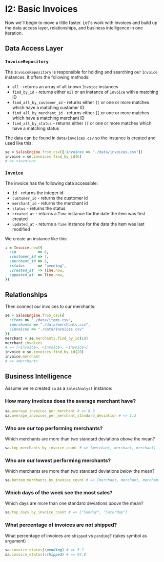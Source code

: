 # I2: Basic Invoices

Now we'll begin to move a little faster. Let's work with invoices and build up the data access layer, relationships, and business intelligence in one iteration.

## Data Access Layer

### `InvoiceRepository`

The `InvoiceRepository` is responsible for holding and searching our `Invoice`
instances. It offers the following methods:

* `all` - returns an array of all known `Invoice` instances
* `find_by_id` - returns either `nil` or an instance of `Invoice` with a matching ID
* `find_all_by_customer_id` - returns either `[]` or one or more matches which have a matching customer ID
* `find_all_by_merchant_id` - returns either `[]` or one or more matches which have a matching merchant ID
* `find_all_by_status` - returns either `[]` or one or more matches which have a matching status

The data can be found in `data/invoices.csv` so the instance is created and used like this:

```ruby
se = SalesEngine.from_csv({:invoices => "./data/invoices.csv"})
invoice = se.invoices.find_by_id(6)
# => <invoice>
```

### `Invoice`

The invoice has the following data accessible:

* `id` - returns the integer id
* `customer_id` - returns the customer id
* `merchant_id` - returns the merchant id
* `status` - returns the status
* `created_at` - returns a `Time` instance for the date the item was first created
* `updated_at` - returns a `Time` instance for the date the item was last modified

We create an instance like this:

```ruby
i = Invoice.new({
  :id          => 6,
  :customer_id => 7,
  :merchant_id => 8,
  :status      => "pending",
  :created_at  => Time.now,
  :updated_at  => Time.now,
})
```

## Relationships

Then connect our invoices to our merchants:

```ruby
se = SalesEngine.from_csv({
  :items => "./data/items.csv",
  :merchants => "./data/merchants.csv",
  :invoices => "./data/invoices.csv"
})
merchant = se.merchants.find_by_id(10)
merchant.invoices
# => [<invoice>, <invoice>, <invoice>]
invoice = se.invoices.find_by_id(20)
invoice.merchant
# => <merchant>
```

## Business Intelligence

Assume we're created `sa` as a `SalesAnalyst` instance:

### How many invoices does the average merchant have?

```ruby
sa.average_invoices_per_merchant # => 8.5
sa.average_invoices_per_merchant_standard_deviation # => 1.2
```

### Who are our top performing merchants?

Which merchants are more than two standard deviations *above* the mean?

```ruby
sa.top_merchants_by_invoice_count # => [merchant, merchant, merchant]
```

### Who are our lowest performing merchants?

Which merchants are more than two standard deviations *below* the mean?

```ruby
sa.bottom_merchants_by_invoice_count # => [merchant, merchant, merchant]
```

### Which days of the week see the most sales?

Which days are more than one standard deviations *above* the mean?

```ruby
sa.top_days_by_invoice_count # => ["Sunday", "Saturday"]
```

### What percentage of invoices are not shipped?

What percentage of invoices are `shipped` vs `pending`? (takes symbol as argument)

```ruby
sa.invoice_status(:pending) # => 5.2
sa.invoice_status(:shipped) # => 94.8
```

